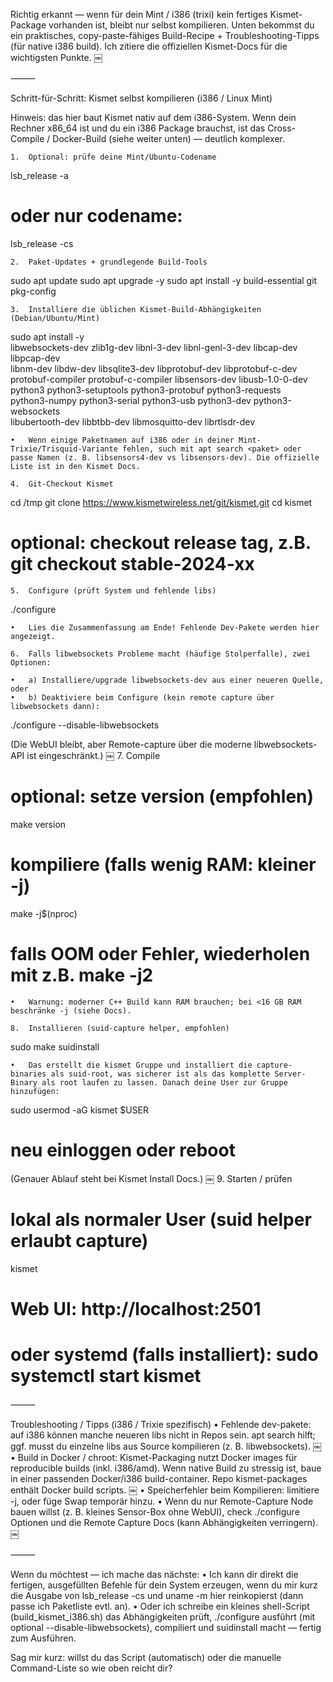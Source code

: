 Richtig erkannt — wenn für dein Mint / i386 (trixi) kein fertiges Kismet-Package vorhanden ist, bleibt nur selbst kompilieren. Unten bekommst du ein praktisches, copy-paste-fähiges Build-Recipe + Troubleshooting-Tipps (für native i386 build). Ich zitiere die offiziellen Kismet-Docs für die wichtigsten Punkte.  ￼

⸻

Schritt-für-Schritt: Kismet selbst kompilieren (i386 / Linux Mint)

Hinweis: das hier baut Kismet nativ auf dem i386-System. Wenn dein Rechner x86_64 ist und du ein i386 Package brauchst, ist das Cross-Compile / Docker-Build (siehe weiter unten) — deutlich komplexer.

	1.	Optional: prüfe deine Mint/Ubuntu-Codename

lsb_release -a
# oder nur codename:
lsb_release -cs

	2.	Paket-Updates + grundlegende Build-Tools

sudo apt update
sudo apt upgrade -y
sudo apt install -y build-essential git pkg-config

	3.	Installiere die üblichen Kismet-Build-Abhängigkeiten (Debian/Ubuntu/Mint)

sudo apt install -y \
  libwebsockets-dev zlib1g-dev libnl-3-dev libnl-genl-3-dev libcap-dev libpcap-dev \
  libnm-dev libdw-dev libsqlite3-dev libprotobuf-dev libprotobuf-c-dev \
  protobuf-compiler protobuf-c-compiler libsensors-dev libusb-1.0-0-dev \
  python3 python3-setuptools python3-protobuf python3-requests \
  python3-numpy python3-serial python3-usb python3-dev python3-websockets \
  libubertooth-dev libbtbb-dev libmosquitto-dev librtlsdr-dev

	•	Wenn einige Paketnamen auf i386 oder in deiner Mint-Trixie/Trisquid-Variante fehlen, such mit apt search <paket> oder passe Namen (z. B. libsensors4-dev vs libsensors-dev). Die offizielle Liste ist in den Kismet Docs.  ￼

	4.	Git-Checkout Kismet

cd /tmp
git clone https://www.kismetwireless.net/git/kismet.git
cd kismet
# optional: checkout release tag, z.B. git checkout stable-2024-xx

	5.	Configure (prüft System und fehlende libs)

./configure

	•	Lies die Zusammenfassung am Ende! Fehlende Dev-Pakete werden hier angezeigt.  ￼

	6.	Falls libwebsockets Probleme macht (häufige Stolperfalle), zwei Optionen:

	•	a) Installiere/upgrade libwebsockets-dev aus einer neueren Quelle, oder
	•	b) Deaktiviere beim Configure (kein remote capture über libwebsockets dann):

./configure --disable-libwebsockets

(Die WebUI bleibt, aber Remote-capture über die moderne libwebsockets-API ist eingeschränkt.)  ￼
	7.	Compile

# optional: setze version (empfohlen)
make version

# kompiliere (falls wenig RAM: kleiner -j)
make -j$(nproc)
# falls OOM oder Fehler, wiederholen mit z.B. make -j2

	•	Warnung: moderner C++ Build kann RAM brauchen; bei <16 GB RAM beschränke -j (siehe Docs).  ￼

	8.	Installieren (suid-capture helper, empfohlen)

sudo make suidinstall

	•	Das erstellt die kismet Gruppe und installiert die capture-binaries als suid-root, was sicherer ist als das komplette Server-Binary als root laufen zu lassen. Danach deine User zur Gruppe hinzufügen:

sudo usermod -aG kismet $USER
# neu einloggen oder reboot

(Genauer Ablauf steht bei Kismet Install Docs.)  ￼
	9.	Starten / prüfen

# lokal als normaler User (suid helper erlaubt capture)
kismet
# Web UI: http://localhost:2501
# oder systemd (falls installiert): sudo systemctl start kismet


⸻

Troubleshooting / Tipps (i386 / Trixie spezifisch)
	•	Fehlende dev-pakete: auf i386 können manche neueren libs nicht in Repos sein. apt search hilft; ggf. musst du einzelne libs aus Source kompilieren (z. B. libwebsockets).  ￼
	•	Build in Docker / chroot: Kismet-Packaging nutzt Docker images für reproducible builds (inkl. i386/amd). Wenn native Build zu stressig ist, baue in einer passenden Docker/i386 build-container. Repo kismet-packages enthält Docker build scripts.  ￼
	•	Speicherfehler beim Kompilieren: limitiere -j, oder füge Swap temporär hinzu.
	•	Wenn du nur Remote-Capture Node bauen willst (z. B. kleines Sensor-Box ohne WebUI), check ./configure Optionen und die Remote Capture Docs (kann Abhängigkeiten verringern).  ￼

⸻

Wenn du möchtest — ich mache das nächste:
	•	Ich kann dir direkt die fertigen, ausgefüllten Befehle für dein System erzeugen, wenn du mir kurz die Ausgabe von lsb_release -cs und uname -m hier reinkopierst (dann passe ich Paketliste evtl. an).
	•	Oder ich schreibe ein kleines shell-Script (build_kismet_i386.sh) das Abhängigkeiten prüft, ./configure ausführt (mit optional --disable-libwebsockets), compiliert und suidinstall macht — fertig zum Ausführen.

Sag mir kurz: willst du das Script (automatisch) oder die manuelle Command-Liste so wie oben reicht dir?